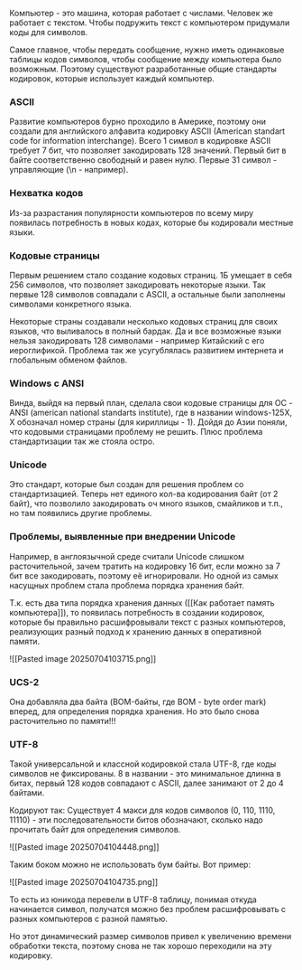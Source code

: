 Компьютер - это машина, которая работает с числами. Человек же работает с текстом. Чтобы подружить текст с компьютером придумали коды для символов. 

Самое главное, чтобы передать сообщение, нужно иметь одинаковые таблицы кодов символов, чтобы сообщение между компьютера было возможным. Поэтому существуют разработанные общие стандарты кодировок, которые использует каждый компьютер.
### ASCII
Развитие компьютеров бурно проходило в Америке, поэтому они создали для английского алфавита кодировку ASCII (American standart code for information interchange). Всего 1 символ в кодировке ASCII требует 7 бит, что позволяет закодировать 128 значений. Первый бит в байте соответственно свободный и равен нулю. Первые 31 символ - управляющие (\n - например). 
### Нехватка кодов
Из-за разрастания популярности компьютеров по всему миру появилась потребность в новых кодах, которые бы кодировали местные языки.
### Кодовые страницы
Первым решением стало создание кодовых страниц. 1Б умещает в себя 256 символов, что позволяет закодировать некоторые языки. Так первые 128 символов совпадали с ASCII, а остальные были заполнены символами конкретного языка. 

Некоторые страны создавали несколько кодовых страниц для своих языков, что выливалось в полный бардак. Да и все возможные языки нельзя закодировать 128 символами - например Китайский с его иероглификой. Проблема так же усугублялась развитием интернета и глобальным обменом файлов. 
### Windows с ANSI
Винда, выйдя на первый план, сделала свои кодовые страницы для ОС - ANSI (american national standarts institute), где в названии windows-125X, X обозначал номер страны (для кириллицы - 1). Дойдя до Азии поняли, что кодовыми страницами проблему не решить. Плюс проблема стандартизации так же стояла остро.
### Unicode
Это стандарт, которые был создан для решения проблем со стандартизацией. Теперь нет единого кол-ва кодирования байт (от 2 байт), что позволило закодировать оч много языков, смайликов и т.п., но там появились другие проблемы. 
### Проблемы, выявленные при внедрении Unicode
Например, в англоязычной среде считали Unicode слишком расточительной, зачем тратить на кодировку 16 бит, если можно за 7 бит все закодировать, поэтому её игнорировали. Но одной из самых насущных проблем стала проблема порядка хранения байт.

Т.к. есть два типа порядка хранения данных ([[Как работает память компьютера]]), то появилась потребность в создании кодировок, которые бы правильно расшифровывали текст с разных компьютеров, реализующих разный подход к хранению данных в оперативной памяти. 

![[Pasted image 20250704103715.png]]

### UCS-2
Она добавляла два байта (BOM-байты, где BOM - byte order mark) вперед, для определения порядка хранения. Но это было снова расточительно по памяти!!! 
### UTF-8
Такой универсальной и классной кодировкой стала UTF-8, где коды символов не фиксированы. 8 в названии - это минимальное длинна в битах, первый 128 кодов совпадают с ASCII, далее занимают от 2 до 4 байтами.

Кодируют так:
Существует 4 макси для кодов символов (0, 110, 1110, 11110) - эти последовательности битов обозначают, сколько надо прочитать байт для определения символов.

![[Pasted image 20250704104448.png]]

Таким боком можно не использовать бум байты. Вот пример:

![[Pasted image 20250704104735.png]]

То есть из юникода перевели в UTF-8 таблицу, понимая откуда начинается символ, получатся можно без проблем расшифровывать с разных компьютеров с разной памятью. 

Но этот динамический размер символов привел к увеличению времени обработки текста, поэтому снова не так хорошо переходили на эту кодировку. 